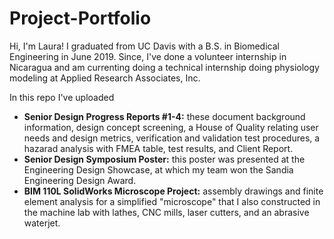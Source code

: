 # Project-Portfolio
Hi, I'm Laura! I graduated from UC Davis with a B.S. in Biomedical Engineering in June 2019. Since, I've done a volunteer internship in Nicaragua and am currenting doing a technical internship doing physiology modeling at Applied Research Associates, Inc. 

In this repo I've uploaded
- **Senior Design Progress Reports #1-4:** these document background information, design concept screening, a House of Quality relating user needs and design metrics, verification and validation test procedures, a hazarad analysis with FMEA table,  test results, and Client Report.
- **Senior Design Symposium Poster:** this poster was presented at the Engineering Design Showcase, at which my team won the Sandia Engineering Design Award.
- **BIM 110L SolidWorks Microscope Project:** assembly drawings and finite element analysis for a simplified "microscope" that I also constructed in the machine lab with lathes, CNC mills, laser cutters, and an abrasive waterjet. 

